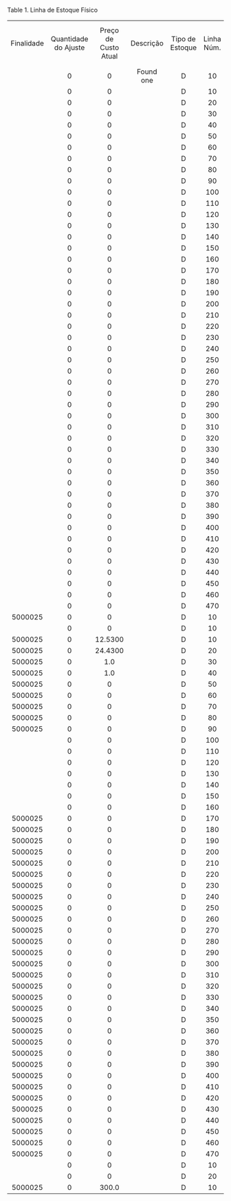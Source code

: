 <div id="d432087e1" class="table">

<div class="table-title">

Table 1. Linha de Estoque
Físico

</div>

<div class="table-contents">

|            |                      |                      |           |                 |            |                                    |                |                         |             |         |                     |            |                     |                    |                |                    |                   |         |                |
| :--------: | :------------------: | :------------------: | :-------: | :-------------: | :--------: | :--------------------------------: | :------------: | :---------------------: | :---------: | :-----: | :-----------------: | :--------: | :-----------------: | :----------------: | :------------: | :----------------: | :---------------: | :-----: | :------------: |
| Finalidade | Quantidade do Ajuste | Preço de Custo Atual | Descrição | Tipo de Estoque | Linha Núm. | Instância do Conjunto de Atributos | Estoque Físico | Linha de Estoque Físico | Localizador | Produto | Novo Preço de Custo | Processado | Quantidade Contábil | Quantidade Contada | Quantidade CSV | Qde de Uso Interno | Linha de Reversão | UPC/EAN | Chave de Busca |
|            |          0           |          0           | Found one |        D        |     10     |                 0                  |      100       |           100           |     101     |   147   |          0          |   false    |          0          |         1          |       0        |                    |                   |         |   TShirt-RL    |
|            |          0           |          0           |           |        D        |     10     |                 0                  |    1000002     |         1000019         |   1000001   | 1000001 |          0          |    true    |          0          |        153         |       0        |         0          |                   |         |    1000000     |
|            |          0           |          0           |           |        D        |     20     |                 0                  |    1000002     |         1000020         |   1000001   | 1000002 |          0          |    true    |          0          |        1232        |       0        |         0          |                   |         |    1000001     |
|            |          0           |          0           |           |        D        |     30     |                 0                  |    1000002     |         1000021         |   1000001   | 1000003 |          0          |    true    |          0          |        9282        |       0        |         0          |                   |         |    1000002     |
|            |          0           |          0           |           |        D        |     40     |                 0                  |    1000002     |         1000022         |   1000001   | 1000005 |          0          |    true    |          0          |        932         |       0        |         0          |                   |         |    1000003     |
|            |          0           |          0           |           |        D        |     50     |                 0                  |    1000002     |         1000023         |   1000001   | 1000006 |          0          |    true    |          0          |         67         |       0        |         0          |                   |         |    1000004     |
|            |          0           |          0           |           |        D        |     60     |                 0                  |    1000002     |         1000024         |   1000001   | 1000007 |          0          |    true    |          0          |         12         |       0        |         0          |                   |         |    1000005     |
|            |          0           |          0           |           |        D        |     70     |                 0                  |    1000002     |         1000025         |   1000001   | 1000008 |          0          |    true    |          0          |         93         |       0        |         0          |                   |         |    1000006     |
|            |          0           |          0           |           |        D        |     80     |                 0                  |    1000002     |         1000026         |   1000001   | 1000009 |          0          |    true    |          0          |        218         |       0        |         0          |                   |         |    1000007     |
|            |          0           |          0           |           |        D        |     90     |                 0                  |    1000002     |         1000027         |   1000001   | 1000010 |          0          |    true    |          0          |        900         |       0        |         0          |                   |         |    1000008     |
|            |          0           |          0           |           |        D        |    100     |              1000018               |    1000002     |         1000028         |   1000001   | 1000011 |          0          |    true    |          0          |        1938        |       0        |         0          |                   |         |    1000009     |
|            |          0           |          0           |           |        D        |    110     |              1000019               |    1000002     |         1000029         |   1000001   | 1000012 |          0          |    true    |          0          |       19843        |       0        |         0          |                   |         |    1000010     |
|            |          0           |          0           |           |        D        |    120     |              1000020               |    1000002     |         1000030         |   1000001   | 1000013 |          0          |    true    |          0          |        2873        |       0        |         0          |                   |         |    1000011     |
|            |          0           |          0           |           |        D        |    130     |              1000021               |    1000002     |         1000031         |   1000001   | 1000015 |          0          |    true    |          0          |        4438        |       0        |         0          |                   |         |    1000012     |
|            |          0           |          0           |           |        D        |    140     |              1000022               |    1000002     |         1000032         |   1000001   | 1000016 |          0          |    true    |          0          |         76         |       0        |         0          |                   |         |    1000013     |
|            |          0           |          0           |           |        D        |    150     |              1000023               |    1000002     |         1000033         |   1000001   | 1000017 |          0          |    true    |          0          |         58         |       0        |         0          |                   |         |    1000014     |
|            |          0           |          0           |           |        D        |    160     |              1000024               |    1000002     |         1000034         |   1000001   | 1000018 |          0          |    true    |          0          |        9987        |       0        |         0          |                   |         |    1000015     |
|            |          0           |          0           |           |        D        |    170     |                 0                  |    1000002     |         1000035         |   1000001   | 1000019 |          0          |    true    |          0          |         99         |       0        |         0          |                   |         |    1000016     |
|            |          0           |          0           |           |        D        |    180     |                 0                  |    1000002     |         1000036         |   1000001   | 1000020 |          0          |    true    |          0          |        122         |       0        |         0          |                   |         |    1000017     |
|            |          0           |          0           |           |        D        |    190     |                 0                  |    1000002     |         1000037         |   1000001   | 1000021 |          0          |    true    |          0          |        343         |       0        |         0          |                   |         |    1000018     |
|            |          0           |          0           |           |        D        |    200     |                 0                  |    1000002     |         1000038         |   1000001   | 1000022 |          0          |    true    |          0          |        537         |       0        |         0          |                   |         |    1000019     |
|            |          0           |          0           |           |        D        |    210     |                 0                  |    1000002     |         1000039         |   1000001   | 1000023 |          0          |    true    |          0          |        8876        |       0        |         0          |                   |         |    1000020     |
|            |          0           |          0           |           |        D        |    220     |                 0                  |    1000002     |         1000040         |   1000001   | 1000024 |          0          |    true    |          0          |        8876        |       0        |         0          |                   |         |    1000021     |
|            |          0           |          0           |           |        D        |    230     |                 0                  |    1000002     |         1000041         |   1000001   | 1000025 |          0          |    true    |          0          |        8876        |       0        |         0          |                   |         |    1000022     |
|            |          0           |          0           |           |        D        |    240     |                 0                  |    1000002     |         1000042         |   1000001   | 1000026 |          0          |    true    |          0          |        8876        |       0        |         0          |                   |         |    1000023     |
|            |          0           |          0           |           |        D        |    250     |                 0                  |    1000002     |         1000043         |   1000001   | 1000027 |          0          |    true    |          0          |        8876        |       0        |         0          |                   |         |    1000024     |
|            |          0           |          0           |           |        D        |    260     |                 0                  |    1000002     |         1000044         |   1000001   | 1000028 |          0          |    true    |          0          |        8876        |       0        |         0          |                   |         |    1000025     |
|            |          0           |          0           |           |        D        |    270     |                 0                  |    1000002     |         1000045         |   1000001   | 1000029 |          0          |    true    |          0          |        8876        |       0        |         0          |                   |         |    1000026     |
|            |          0           |          0           |           |        D        |    280     |                 0                  |    1000002     |         1000046         |   1000001   | 1000030 |          0          |    true    |          0          |        8876        |       0        |         0          |                   |         |    1000027     |
|            |          0           |          0           |           |        D        |    290     |                 0                  |    1000002     |         1000047         |   1000001   | 1000031 |          0          |    true    |          0          |        8876        |       0        |         0          |                   |         |    1000028     |
|            |          0           |          0           |           |        D        |    300     |                 0                  |    1000002     |         1000048         |   1000001   | 1000032 |          0          |    true    |          0          |        8876        |       0        |         0          |                   |         |    1000029     |
|            |          0           |          0           |           |        D        |    310     |                 0                  |    1000002     |         1000049         |   1000001   | 1000033 |          0          |    true    |          0          |        8876        |       0        |         0          |                   |         |    1000030     |
|            |          0           |          0           |           |        D        |    320     |                 0                  |    1000002     |         1000050         |   1000001   | 1000034 |          0          |    true    |          0          |        8876        |       0        |         0          |                   |         |    1000031     |
|            |          0           |          0           |           |        D        |    330     |                 0                  |    1000002     |         1000051         |   1000001   | 1000036 |          0          |    true    |          0          |        8876        |       0        |         0          |                   |         |    1000032     |
|            |          0           |          0           |           |        D        |    340     |                 0                  |    1000002     |         1000052         |   1000001   | 1000037 |          0          |    true    |          0          |        8876        |       0        |         0          |                   |         |    1000033     |
|            |          0           |          0           |           |        D        |    350     |                 0                  |    1000002     |         1000053         |   1000001   | 1000038 |          0          |    true    |          0          |        8876        |       0        |         0          |                   |         |    1000034     |
|            |          0           |          0           |           |        D        |    360     |                 0                  |    1000002     |         1000054         |   1000001   | 1000039 |          0          |    true    |          0          |        8876        |       0        |         0          |                   |         |    1000035     |
|            |          0           |          0           |           |        D        |    370     |                 0                  |    1000002     |         1000055         |   1000001   | 1000040 |          0          |    true    |          0          |        8876        |       0        |         0          |                   |         |    1000036     |
|            |          0           |          0           |           |        D        |    380     |                 0                  |    1000002     |         1000056         |   1000001   | 1000041 |          0          |    true    |          0          |        8876        |       0        |         0          |                   |         |    1000037     |
|            |          0           |          0           |           |        D        |    390     |                 0                  |    1000002     |         1000057         |   1000001   | 1000042 |          0          |    true    |          0          |        8876        |       0        |         0          |                   |         |    1000038     |
|            |          0           |          0           |           |        D        |    400     |                 0                  |    1000002     |         1000058         |   1000001   | 1000043 |          0          |    true    |          0          |        8876        |       0        |         0          |                   |         |    1000039     |
|            |          0           |          0           |           |        D        |    410     |                 0                  |    1000002     |         1000059         |   1000001   | 1000044 |          0          |    true    |          0          |        8876        |       0        |         0          |                   |         |    1000040     |
|            |          0           |          0           |           |        D        |    420     |                 0                  |    1000002     |         1000060         |   1000001   | 1000045 |          0          |    true    |          0          |        8876        |       0        |         0          |                   |         |    1000041     |
|            |          0           |          0           |           |        D        |    430     |                 0                  |    1000002     |         1000061         |   1000001   | 1000046 |          0          |    true    |          0          |        8876        |       0        |         0          |                   |         |    1000042     |
|            |          0           |          0           |           |        D        |    440     |                 0                  |    1000002     |         1000062         |   1000001   | 1000047 |          0          |    true    |          0          |        8876        |       0        |         0          |                   |         |    1000043     |
|            |          0           |          0           |           |        D        |    450     |                 0                  |    1000002     |         1000063         |   1000001   | 1000049 |          0          |    true    |          0          |        8876        |       0        |         0          |                   |         |    1000044     |
|            |          0           |          0           |           |        D        |    460     |                 0                  |    1000002     |         1000064         |   1000001   | 1000050 |          0          |    true    |          0          |        8876        |       0        |         0          |                   |         |    1000045     |
|            |          0           |          0           |           |        D        |    470     |                 0                  |    1000002     |         1000065         |   1000001   | 1000051 |          0          |    true    |          0          |        8876        |       0        |         0          |                   |         |    1000046     |
|  5000025   |          0           |          0           |           |        D        |     10     |                 0                  |    5000000     |         5000000         |             | 1000003 |          1          |    true    |          0          |         0          |       0        |         0          |                   |         |    1000002     |
|            |          0           |          0           |           |        D        |     10     |                 0                  |    5000001     |         5000001         |             | 1000005 |          1          |    true    |          0          |         0          |       0        |         0          |                   |         |    1000003     |
|  5000025   |          0           |       12.5300        |           |        D        |     10     |                 0                  |    5000002     |         5000002         |             | 1000001 |        1.00         |    true    |          0          |         0          |       0        |         0          |                   |         |    1000000     |
|  5000025   |          0           |       24.4300        |           |        D        |     20     |                 0                  |    5000002     |         5000003         |             | 1000002 |        1.45         |    true    |          0          |         0          |       0        |         0          |                   |         |    1000001     |
|  5000025   |          0           |         1.0          |           |        D        |     30     |                 0                  |    5000002     |         5000004         |             | 1000003 |         1.9         |    true    |          0          |         0          |       0        |         0          |                   |         |    1000002     |
|  5000025   |          0           |         1.0          |           |        D        |     40     |                 0                  |    5000002     |         5000005         |             | 1000005 |        2.35         |    true    |          0          |         0          |       0        |         0          |                   |         |    1000003     |
|  5000025   |          0           |          0           |           |        D        |     50     |                 0                  |    5000002     |         5000006         |             | 1000006 |         2.8         |    true    |          0          |         0          |       0        |         0          |                   |         |    1000004     |
|  5000025   |          0           |          0           |           |        D        |     60     |                 0                  |    5000002     |         5000007         |             | 1000007 |        3.25         |    true    |          0          |         0          |       0        |         0          |                   |         |    1000005     |
|  5000025   |          0           |          0           |           |        D        |     70     |                 0                  |    5000002     |         5000008         |             | 1000008 |         3.7         |    true    |          0          |         0          |       0        |         0          |                   |         |    1000006     |
|  5000025   |          0           |          0           |           |        D        |     80     |                 0                  |    5000002     |         5000009         |             | 1000009 |        4.15         |    true    |          0          |         0          |       0        |         0          |                   |         |    1000007     |
|  5000025   |          0           |          0           |           |        D        |     90     |                 0                  |    5000002     |         5000010         |             | 1000010 |         4.6         |    true    |          0          |         0          |       0        |         0          |                   |         |    1000008     |
|            |          0           |          0           |           |        D        |    100     |                 0                  |    5000002     |         5000011         |             | 1000011 |          0          |    true    |          0          |         0          |       0        |         0          |                   |         |    1000009     |
|            |          0           |          0           |           |        D        |    110     |                 0                  |    5000002     |         5000012         |             | 1000012 |          0          |    true    |          0          |         0          |       0        |         0          |                   |         |    1000010     |
|            |          0           |          0           |           |        D        |    120     |                 0                  |    5000002     |         5000013         |             | 1000013 |          0          |    true    |          0          |         0          |       0        |         0          |                   |         |    1000011     |
|            |          0           |          0           |           |        D        |    130     |                 0                  |    5000002     |         5000014         |             | 1000015 |          0          |    true    |          0          |         0          |       0        |         0          |                   |         |    1000012     |
|            |          0           |          0           |           |        D        |    140     |                 0                  |    5000002     |         5000015         |             | 1000016 |          0          |    true    |          0          |         0          |       0        |         0          |                   |         |    1000013     |
|            |          0           |          0           |           |        D        |    150     |                 0                  |    5000002     |         5000016         |             | 1000017 |          0          |    true    |          0          |         0          |       0        |         0          |                   |         |    1000014     |
|            |          0           |          0           |           |        D        |    160     |                 0                  |    5000002     |         5000017         |             | 1000018 |          0          |    true    |          0          |         0          |       0        |         0          |                   |         |    1000015     |
|  5000025   |          0           |          0           |           |        D        |    170     |                 0                  |    5000002     |         5000018         |             | 1000019 |         8.2         |    true    |          0          |         0          |       0        |         0          |                   |         |    1000016     |
|  5000025   |          0           |          0           |           |        D        |    180     |                 0                  |    5000002     |         5000019         |             | 1000020 |        8.65         |    true    |          0          |         0          |       0        |         0          |                   |         |    1000017     |
|  5000025   |          0           |          0           |           |        D        |    190     |                 0                  |    5000002     |         5000020         |             | 1000021 |         9.1         |    true    |          0          |         0          |       0        |         0          |                   |         |    1000018     |
|  5000025   |          0           |          0           |           |        D        |    200     |                 0                  |    5000002     |         5000021         |             | 1000022 |        9.55         |    true    |          0          |         0          |       0        |         0          |                   |         |    1000019     |
|  5000025   |          0           |          0           |           |        D        |    210     |                 0                  |    5000002     |         5000022         |             | 1000023 |         10          |    true    |          0          |         0          |       0        |         0          |                   |         |    1000020     |
|  5000025   |          0           |          0           |           |        D        |    220     |                 0                  |    5000002     |         5000023         |             | 1000024 |        10.45        |    true    |          0          |         0          |       0        |         0          |                   |         |    1000021     |
|  5000025   |          0           |          0           |           |        D        |    230     |                 0                  |    5000002     |         5000024         |             | 1000025 |        10.9         |    true    |          0          |         0          |       0        |         0          |                   |         |    1000022     |
|  5000025   |          0           |          0           |           |        D        |    240     |                 0                  |    5000002     |         5000025         |             | 1000026 |        11.35        |    true    |          0          |         0          |       0        |         0          |                   |         |    1000023     |
|  5000025   |          0           |          0           |           |        D        |    250     |                 0                  |    5000002     |         5000026         |             | 1000027 |        11.8         |    true    |          0          |         0          |       0        |         0          |                   |         |    1000024     |
|  5000025   |          0           |          0           |           |        D        |    260     |                 0                  |    5000002     |         5000027         |             | 1000028 |        12.25        |    true    |          0          |         0          |       0        |         0          |                   |         |    1000025     |
|  5000025   |          0           |          0           |           |        D        |    270     |                 0                  |    5000002     |         5000028         |             | 1000029 |        12.7         |    true    |          0          |         0          |       0        |         0          |                   |         |    1000026     |
|  5000025   |          0           |          0           |           |        D        |    280     |                 0                  |    5000002     |         5000029         |             | 1000030 |        13.15        |    true    |          0          |         0          |       0        |         0          |                   |         |    1000027     |
|  5000025   |          0           |          0           |           |        D        |    290     |                 0                  |    5000002     |         5000030         |             | 1000031 |        13.6         |    true    |          0          |         0          |       0        |         0          |                   |         |    1000028     |
|  5000025   |          0           |          0           |           |        D        |    300     |                 0                  |    5000002     |         5000031         |             | 1000032 |        14.05        |    true    |          0          |         0          |       0        |         0          |                   |         |    1000029     |
|  5000025   |          0           |          0           |           |        D        |    310     |                 0                  |    5000002     |         5000032         |             | 1000033 |        14.5         |    true    |          0          |         0          |       0        |         0          |                   |         |    1000030     |
|  5000025   |          0           |          0           |           |        D        |    320     |                 0                  |    5000002     |         5000033         |             | 1000034 |        14.95        |    true    |          0          |         0          |       0        |         0          |                   |         |    1000031     |
|  5000025   |          0           |          0           |           |        D        |    330     |                 0                  |    5000002     |         5000034         |             | 1000036 |        15.4         |    true    |          0          |         0          |       0        |         0          |                   |         |    1000032     |
|  5000025   |          0           |          0           |           |        D        |    340     |                 0                  |    5000002     |         5000035         |             | 1000037 |        15.85        |    true    |          0          |         0          |       0        |         0          |                   |         |    1000033     |
|  5000025   |          0           |          0           |           |        D        |    350     |                 0                  |    5000002     |         5000036         |             | 1000038 |        16.3         |    true    |          0          |         0          |       0        |         0          |                   |         |    1000034     |
|  5000025   |          0           |          0           |           |        D        |    360     |                 0                  |    5000002     |         5000037         |             | 1000039 |        16.75        |    true    |          0          |         0          |       0        |         0          |                   |         |    1000035     |
|  5000025   |          0           |          0           |           |        D        |    370     |                 0                  |    5000002     |         5000038         |             | 1000040 |        17.2         |    true    |          0          |         0          |       0        |         0          |                   |         |    1000036     |
|  5000025   |          0           |          0           |           |        D        |    380     |                 0                  |    5000002     |         5000039         |             | 1000041 |        17.65        |    true    |          0          |         0          |       0        |         0          |                   |         |    1000037     |
|  5000025   |          0           |          0           |           |        D        |    390     |                 0                  |    5000002     |         5000040         |             | 1000042 |        18.1         |    true    |          0          |         0          |       0        |         0          |                   |         |    1000038     |
|  5000025   |          0           |          0           |           |        D        |    400     |                 0                  |    5000002     |         5000041         |             | 1000043 |        18.55        |    true    |          0          |         0          |       0        |         0          |                   |         |    1000039     |
|  5000025   |          0           |          0           |           |        D        |    410     |                 0                  |    5000002     |         5000042         |             | 1000044 |         19          |    true    |          0          |         0          |       0        |         0          |                   |         |    1000040     |
|  5000025   |          0           |          0           |           |        D        |    420     |                 0                  |    5000002     |         5000043         |             | 1000045 |        19.45        |    true    |          0          |         0          |       0        |         0          |                   |         |    1000041     |
|  5000025   |          0           |          0           |           |        D        |    430     |                 0                  |    5000002     |         5000044         |             | 1000046 |        19.9         |    true    |          0          |         0          |       0        |         0          |                   |         |    1000042     |
|  5000025   |          0           |          0           |           |        D        |    440     |                 0                  |    5000002     |         5000045         |             | 1000047 |        20.35        |    true    |          0          |         0          |       0        |         0          |                   |         |    1000043     |
|  5000025   |          0           |          0           |           |        D        |    450     |                 0                  |    5000002     |         5000046         |             | 1000049 |        20.8         |    true    |          0          |         0          |       0        |         0          |                   |         |    1000044     |
|  5000025   |          0           |          0           |           |        D        |    460     |                 0                  |    5000002     |         5000047         |             | 1000050 |        21.25        |    true    |          0          |         0          |       0        |         0          |                   |         |    1000045     |
|  5000025   |          0           |          0           |           |        D        |    470     |                 0                  |    5000002     |         5000048         |             | 1000051 |        21.7         |    true    |          0          |         0          |       0        |         0          |                   |         |    1000046     |
|            |          0           |          0           |           |        D        |     10     |                 0                  |    5000003     |         5000049         |             | 1000011 |         300         |    true    |          0          |         0          |       0        |         0          |                   |         |    1000009     |
|            |          0           |          0           |           |        D        |     20     |                 0                  |    5000003     |         5000050         |             | 1000012 |         500         |    true    |          0          |         0          |       0        |         0          |                   |         |    1000010     |
|  5000025   |          0           |        300.0         |           |        D        |     10     |                 0                  |    5000004     |         5000051         |             | 1000011 |         500         |    true    |          0          |         0          |       0        |         0          |                   |         |    1000009     |

</div>

</div>
